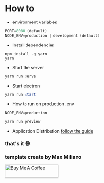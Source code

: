 # How to

- environment variables
```powershell
PORT=8080 (default)
NODE_ENV=production | development (default)
```
- Install dependencies
```
npm install -g yarn
yarn
```

- Start the server
```powershell
yarn run serve
```

- Start electron
```powershell
yarn run start
```

- How to run on production
.env
```powershell
NODE_ENV=production
```

```powershell
yarn run preview
```

- Application Distribution
[follow the guide](https://www.electronjs.org/pt/docs/latest/tutorial/application-distribution)

### that's it 😅
### template create by Max Miliano

<a href="https://www.buymeacoffee.com/milianor" target="_blank"><img src="https://www.buymeacoffee.com/assets/img/custom_images/orange_img.png" alt="Buy Me A Coffee" style="height: 41px !important;width: 174px !important;box-shadow: 0px 3px 2px 0px rgba(190, 190, 190, 0.5) !important;-webkit-box-shadow: 0px 3px 2px 0px rgba(190, 190, 190, 0.5) !important;" ></a>
